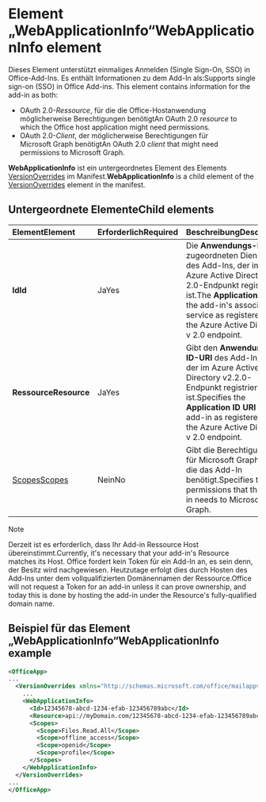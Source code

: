 # <a name="webapplicationinfo-element"></a><span data-ttu-id="90f43-101">Element „WebApplicationInfo“</span><span class="sxs-lookup"><span data-stu-id="90f43-101">WebApplicationInfo element</span></span>

<span data-ttu-id="90f43-102">Dieses Element unterstützt einmaliges Anmelden (Single Sign-On, SSO) in Office-Add-Ins. Es enthält Informationen zu dem Add-In als:</span><span class="sxs-lookup"><span data-stu-id="90f43-102">Supports single sign-on (SSO) in Office Add-ins. This element contains information for the add-in as both:</span></span>

- <span data-ttu-id="90f43-103">OAuth 2.0-*Ressource*, für die die Office-Hostanwendung möglicherweise Berechtigungen benötigt</span><span class="sxs-lookup"><span data-stu-id="90f43-103">An OAuth 2.0 *resource* to which the Office host application might need permissions.</span></span>
- <span data-ttu-id="90f43-104">OAuth 2.0-*Client*, der möglicherweise Berechtigungen für Microsoft Graph benötigt</span><span class="sxs-lookup"><span data-stu-id="90f43-104">An OAuth 2.0 *client* that might need permissions to Microsoft Graph.</span></span>

<span data-ttu-id="90f43-105">**WebApplicationInfo** ist ein untergeordnetes Element des Elements [VersionOverrides](versionoverrides.md) im Manifest.</span><span class="sxs-lookup"><span data-stu-id="90f43-105">**WebApplicationInfo** is a child element of the [VersionOverrides](versionoverrides.md) element in the manifest.</span></span>  

## <a name="child-elements"></a><span data-ttu-id="90f43-106">Untergeordnete Elemente</span><span class="sxs-lookup"><span data-stu-id="90f43-106">Child elements</span></span>

|  <span data-ttu-id="90f43-107">Element</span><span class="sxs-lookup"><span data-stu-id="90f43-107">Element</span></span> |  <span data-ttu-id="90f43-108">Erforderlich</span><span class="sxs-lookup"><span data-stu-id="90f43-108">Required</span></span>  |  <span data-ttu-id="90f43-109">Beschreibung</span><span class="sxs-lookup"><span data-stu-id="90f43-109">Description</span></span>  |
|:-----|:-----|:-----|
|  <span data-ttu-id="90f43-110">**Id**</span><span class="sxs-lookup"><span data-stu-id="90f43-110">**Id**</span></span>    |  <span data-ttu-id="90f43-111">Ja</span><span class="sxs-lookup"><span data-stu-id="90f43-111">Yes</span></span>   |  <span data-ttu-id="90f43-112">Die **Anwendungs-ID** des zugeordneten Dienstes des Add-Ins, der im Azure Active Directory v 2.0-Endpunkt registriert ist.</span><span class="sxs-lookup"><span data-stu-id="90f43-112">The **Application Id** of the add-in's associated service as registered in the Azure Active Directory v 2.0 endpoint.</span></span>|
|  <span data-ttu-id="90f43-113">**Ressource**</span><span class="sxs-lookup"><span data-stu-id="90f43-113">**Resource**</span></span>  |  <span data-ttu-id="90f43-114">Ja</span><span class="sxs-lookup"><span data-stu-id="90f43-114">Yes</span></span>   |  <span data-ttu-id="90f43-115">Gibt den **Anwendungs-ID-URI** des Add-Ins an, der im Azure Active Directory v2.2.0-Endpunkt registriert ist.</span><span class="sxs-lookup"><span data-stu-id="90f43-115">Specifies the **Application ID URI** of the add-in as registered in the Azure Active Directory v 2.0 endpoint.</span></span>|
|  [<span data-ttu-id="90f43-116">Scopes</span><span class="sxs-lookup"><span data-stu-id="90f43-116">Scopes</span></span>](scopes.md)                |  <span data-ttu-id="90f43-117">Nein</span><span class="sxs-lookup"><span data-stu-id="90f43-117">No</span></span>  |  <span data-ttu-id="90f43-118">Gibt die Berechtigungen für Microsoft Graph an, die das Add-In benötigt.</span><span class="sxs-lookup"><span data-stu-id="90f43-118">Specifies the permissions that the add-in needs to Microsoft Graph.</span></span>  |

> [!NOTE] 
> <span data-ttu-id="90f43-119">Derzeit ist es erforderlich, dass Ihr Add-in Ressource Host übereinstimmt.</span><span class="sxs-lookup"><span data-stu-id="90f43-119">Currently, it's necessary that your add-in's Resource matches its Host.</span></span> <span data-ttu-id="90f43-120">Office fordert kein Token für ein Add-In an, es sein denn, der Besitz wird nachgewiesen. Heutzutage erfolgt dies durch Hosten des Add-Ins unter dem vollqualifizierten Domänennamen der Ressource.</span><span class="sxs-lookup"><span data-stu-id="90f43-120">Office will not request a Token for an add-in unless it can prove ownership, and today this is done by hosting the add-in under the Resource's fully-qualified domain name.</span></span>

## <a name="webapplicationinfo-example"></a><span data-ttu-id="90f43-121">Beispiel für das Element „WebApplicationInfo“</span><span class="sxs-lookup"><span data-stu-id="90f43-121">WebApplicationInfo example</span></span>

```xml
<OfficeApp>
...
  <VersionOverrides xmlns="http://schemas.microsoft.com/office/mailappversionoverrides" xsi:type="VersionOverridesV1_0">
    ...
    <WebApplicationInfo>
      <Id>12345678-abcd-1234-efab-123456789abc</Id>
      <Resource>api://myDomain.com/12345678-abcd-1234-efab-123456789abc<Resource>
      <Scopes>
        <Scope>Files.Read.All</Scope>
        <Scope>offline_access</Scope>
        <Scope>openid</Scope>
        <Scope>profile</Scope>        
      </Scopes>
    </WebApplicationInfo>
  </VersionOverrides>
...
</OfficeApp>
```
